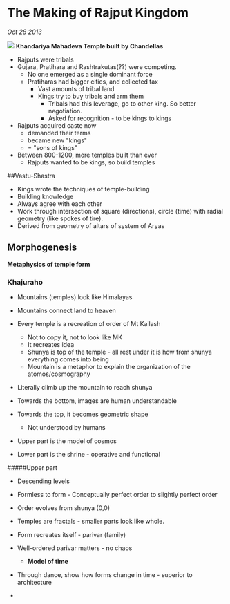 The Making of Rajput Kingdom
===================

*Oct 28 2013*

![](http://upload.wikimedia.org/wikipedia/commons/6/60/Architecture_of_the_Khajuraho_temples.jpg)
**Khandariya Mahadeva Temple built by Chandellas**

- Rajputs were tribals
- Gujara, Pratihara and Rashtrakutas(??) were competing.
	- No one emerged as a single dominant force
    - Pratiharas had bigger cities, and collected tax
    	- Vast amounts of tribal land
        - Kings try to buy tribals and arm them
        	- Tribals had this leverage, go to other king. So better negotiation.
            - Asked for recognition - to be kings to kings
- Rajputs acquired caste now
	- demanded their terms
    - became new "kings"
	- = "sons of kings"
- Between 800-1200, more temples built than ever
	- Rajputs wanted to be kings, so build temples

##Vastu-Shastra

- Kings wrote the techniques of temple-building
- Building knowledge
- Always agree with each other
- Work through intersection of square (directions), circle (time) with radial geometry (like spokes of tire).
- Derived from geometry of altars of system of Aryas

## Morphogenesis

**Metaphysics of temple form**

### Khajuraho

- Mountains (temples) look like Himalayas
- Mountains connect land to heaven
- Every temple is a recreation of order of Mt Kailash
	- Not to copy it, not to look like MK
    - It recreates idea
    - Shunya is top of the temple - all rest under it is how from shunya everything comes into being
    - Mountain is a metaphor to explain the organization of the atomos/cosmography
- Literally climb up the mountain to reach shunya


- Towards the bottom, images are human understandable
- Towards the top, it becomes geometric shape
	- Not understood by humans


- Upper part is the model of cosmos
- Lower part is the shrine - operative and functional

#####Upper part

- Descending levels
- Formless to form - Conceptually perfect order to slightly perfect order
- Order evolves from shunya (0,0)


- Temples are fractals - smaller parts look like whole.
- Form recreates itself - parivar (family)
- Well-ordered parivar matters - no chaos
	- **Model of time**
- Through dance, show how forms change in time - superior to architecture
- 